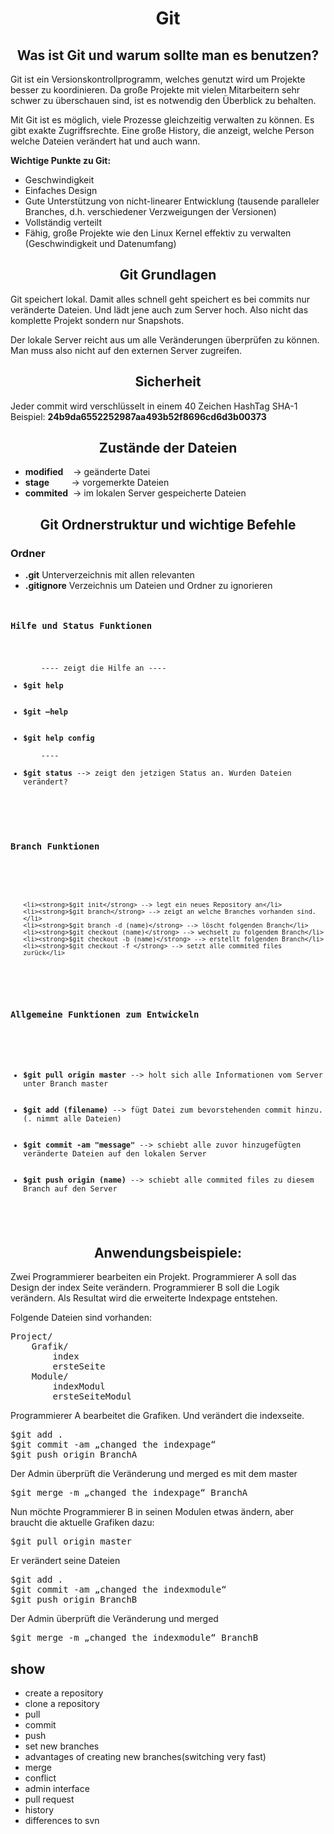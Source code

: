 <h1 align="center">Git</h1>


<h2 align="center">Was ist Git und warum sollte man es benutzen?</h2>

<p>
	Git ist ein Versionskontrollprogramm, welches genutzt wird um Projekte besser zu koordinieren.
	Da große Projekte mit vielen Mitarbeitern sehr schwer zu überschauen sind, ist es notwendig den Überblick zu behalten.
</p>

<p>
Mit Git ist es möglich, viele Prozesse gleichzeitig verwalten zu können.
Es gibt exakte Zugriffsrechte. Eine große History, die anzeigt, welche Person welche Dateien verändert hat und auch wann.
</p>

<p>
<strong>Wichtige Punkte zu Git:</strong>
<ul>
	<li>Geschwindigkeit</li>
	<li>Einfaches Design</li>
	<li>Gute Unterstützung von nicht-linearer Entwicklung (tausende paralleler Branches, d.h. verschiedener Verzweigungen der Versionen)</li>
	<li>Vollständig verteilt</li> 
	<li>Fähig, große Projekte wie den Linux Kernel effektiv zu verwalten (Geschwindigkeit und Datenumfang)</li>
</ul> 
</p>
<h2 align="center">Git Grundlagen</h2>
<p>
Git speichert lokal. Damit alles schnell geht speichert es bei commits nur veränderte Dateien. Und lädt jene auch zum Server hoch. Also nicht das komplette Projekt sondern nur Snapshots.
</p>

<p>
Der lokale Server reicht aus um alle Veränderungen überprüfen zu können. Man muss also nicht auf den externen Server zugreifen.
</p>

<h2 align="center">Sicherheit</h2>

Jeder commit wird verschlüsselt in einem 
40 Zeichen HashTag SHA-1 <br>
Beispiel: <strong>24b9da6552252987aa493b52f8696cd6d3b00373</strong>

<h2 align="center">Zustände der Dateien</h2>
<ul>
	<li><strong>modified</strong> &nbsp;&nbsp;&nbsp;-> geänderte Datei</li>
	<li><strong>stage</strong> &nbsp;&nbsp;&nbsp;&nbsp;&nbsp;&nbsp;&nbsp;&nbsp;-> vorgemerkte Dateien</li>
	<li><strong>commited</strong> &nbsp;-> im lokalen Server gespeicherte Dateien</li>
</ul>

<h2 align="center">Git Ordnerstruktur und wichtige Befehle</h2>

<h3>Ordner</h3>
<ul>
	<li><strong>.git</strong> Unterverzeichnis mit allen relevanten</li>
	<li><strong>.gitignore</strong> Verzeichnis um Dateien und Ordner zu ignorieren</li>
</ul>

<code>
<h3>Hilfe und Status Funktionen</h3>
<ul>
	---- zeigt die Hilfe an ----
	<li><strong>$git help</strong></li>
	<li><strong>$git –help</strong></li> 
	<li><strong>$git help config</strong></li>
	---- 
	<li><strong>$git status</strong> --> zeigt den jetzigen Status an. Wurden Dateien verändert?</li>

</ul>

<h3>Branch Funktionen</h3>
<ul>

	<li><strong>$git init</strong> --> legt ein neues Repository an</li>
	<li><strong>$git branch</strong> --> zeigt an welche Branches vorhanden sind.</li>
	<li><strong>$git branch -d (name)</strong> --> löscht folgenden Branch</li>
	<li><strong>$git checkout (name)</strong> --> wechselt zu folgendem Branch</li>
	<li><strong>$git checkout -b (name)</strong> --> erstellt folgenden Branch</li>
	<li><strong>$git checkout -f </strong> --> setzt alle commited files zurück</li>
	
</ul>

<h3>Allgemeine Funktionen zum Entwickeln</h3>

<ul>
	<li><strong>$git pull origin master</strong> --> holt sich alle Informationen vom Server unter Branch master</li>
	<li><strong>$git add (filename)</strong> --> fügt Datei zum bevorstehenden commit hinzu. (. nimmt alle Dateien)</li>
	<li><strong>$git commit -am "message"</strong> --> schiebt alle zuvor hinzugefügten veränderte Dateien auf den lokalen Server</li>
	<li><strong>$git push origin (name)</strong> --> schiebt alle commited files zu diesem Branch auf den Server</li>
</ul>

</code>

<h2 align="center">Anwendungsbeispiele:</h2>

Zwei Programmierer bearbeiten ein Projekt. Programmierer A soll das Design
der index Seite verändern. Programmierer B soll die Logik verändern.
Als Resultat wird die erweiterte Indexpage entstehen.

Folgende Dateien sind vorhanden:

<pre>
Project/
	Grafik/
		index
		ersteSeite
	Module/
		indexModul
		ersteSeiteModul
</pre>


          

Programmierer A bearbeitet die Grafiken. Und verändert die indexseite.

<p align="center">
<pre>
$git add .
$git commit -am „changed the indexpage“
$git push origin BranchA
</pre>
</p>

Der Admin überprüft die Veränderung und merged es mit dem master

<pre>
$git merge -m „changed the indexpage“ BranchA
</pre>


Nun möchte Programmierer B in seinen Modulen etwas ändern, aber braucht die aktuelle Grafiken dazu:

<pre>
$git pull origin master
</pre>

Er verändert seine Dateien

<pre>
$git add .
$git commit -am „changed the indexmodule“
$git push origin BranchB
</pre>

Der Admin überprüft die Veränderung und merged

<pre>
$git merge -m „changed the indexmodule“ BranchB
</pre>


<h2>show</h2>

<ul>
	<li>create a repository</li>
	<li>clone a repository</li>
	<li>pull</li>
	<li>commit</li>
	<li>push</li>
	<li>set new branches</li>
	<li>advantages of creating new branches(switching very fast)</li>
	<li>merge</li>
	<li>conflict</li>
	<li>admin interface</li>
	<li>pull request</li>
	<li>history</li>
	<li>differences to svn</li> 
</ul>